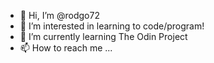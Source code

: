 - 👋 Hi, I’m @rodgo72
- 👀 I’m interested in learning to code/program!
- 🌱 I’m currently learning The Odin Project
- 📫 How to reach me ...

<!---
rodgo72/rodgo72 is a ✨ special ✨ repository because its `README.md` (this file) appears on your GitHub profile.
You can click the Preview link to take a look at your changes.
--->

